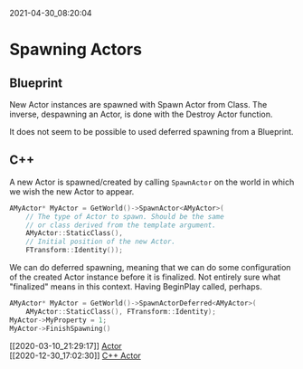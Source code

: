 
2021-04-30_08:20:04

# Spawning Actors


## Blueprint

New Actor instances are spawned with Spawn Actor from Class.
The inverse, despawning an Actor, is done with the Destroy Actor function.

It does not seem to be possible to used deferred spawning from a Blueprint.

## C++

A new Actor is spawned/created by calling `SpawnActor` on the world in which we wish the new Actor to appear.
```cpp
AMyActor* MyActor = GetWorld()->SpawnActor<AMyActor>(
    // The type of Actor to spawn. Should be the same
    // or class derived from the template argument.
    AMyActor::StaticClass(),
    // Initial position of the new Actor.
    FTransform::Identity());
```

We can do deferred spawning, meaning that we can do some configuration of the created Actor instance before it is finalized.
Not entirely sure what "finalized" means in this context.
Having BeginPlay called, perhaps.
```cpp
AMyActor* MyActor = GetWorld()->SpawnActorDeferred<AMyActor>(
    AMyActor::StaticClass(), FTransform::Identity);
MyActor->MyProperty = 1;
MyActor->FinishSpawning()
```

[[2020-03-10_21:29:17]] [Actor](./Actor.md)  
[[2020-12-30_17:02:30]] [C++ Actor](./C++%20Actor.md)  
